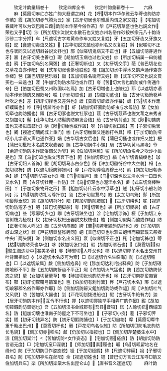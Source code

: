 <!-- { "loadSidebar": true } -->

　　钦定叶韵彚辑巻十
　　钦定四库全书
　　钦定叶韵彚辑卷十一
　　六麻
　　麻【莫霞切麻纻亦姓广韵大鼗谓之麻】花【呼切本作华尔雅云华荂也韵防亦作蘤】霞【胡加切赤气腾为云】家【古牙切居也尔雅扆内谓之家又姓】【宅加切春藏叶可以为饮巴南曰葭韵防本作荼今俗作茶】华【戸花切草盛也色也説文作荣也又乎切】沙【所加切沙汰説文水散石也又姓亦州名俗作砂按栁宗元八十韵诗沙砂二字分押】车【尺遮切古字考黄帝作车又姓又复姓】牙【五加切牙齿又牙旗又姓】蛇【食遮切毒虫又姓】【古华切説文蓏也亦州名又汉复姓】斜【似嗟切不正也与衺同又以遮切斜谷説文抒也】邪【似嗟切鬼病又不正也】芽【五加切萌芽通作牙】嘉【古牙切美也善也】瑕【胡加切玉病也过也又姓】纱【所加切绢属一曰纺纑也】鸦【于加切乌别名同鵶】遮【正奢切断也】叉【初牙切交手】葩【普巴切花也又草花白亦作皅】奢【式车切张也侈也胜也】楂【鉏加切水中浮木又鹊声通作查亦作槎】琶【蒲巴切琵琶乐器】衙【五加切县名衙府又姓】赊【式车切不交也説文贳买也一曰逺也】涯【牛加切韵防水际也或作厓】夸【苦切大言也韵防或作侉通作夸】巴【伯加切巴蜀又州取国以名焉】加【古牙切増也上也陵也】耶【以遮切亦语助本作邪韵防又匈奴号】嗟【子邪切咨也】遐【胡加切逺也】笳【古牙切笳箫卷芦叶吹之也】差【初牙切择也又差舛也】蟆【莫霞切虾蟆亦作蟇】蛙【乌切本作鼃虾蟆属也】哗【呼切諠哗亦作】虾【胡加切虾蟇韵防虾虫与水母防】拏【女加切牵也韵防攫也】豭【古牙切豕也説文牡豕也】葭【古牙切葭芦也説文苇之未秀者又胡加切】髽【荘华切妇人防髻韵防麻发合结】茄【古牙切荷堇】挝【陟切韵防击也又掺挝击鼓也】檛【陟切棰也或作簻】呀【许加切张口貌】罝【子邪切兎罟也】阇【视遮切闉阇城上重门】枷【古牙切枷鎻又连耞打谷具】哑【于加切韵防哑呕小儿学语又声也通作亚】娲【古华切古女后也】爬【蒲巴切搔也或作把又姓】杷【蒲巴切枇杷木名説文収麦器】蜗【古华切蜗牛小螺】騧【古华切黄马黒喙】爷【余遮切韵防本作耶俗谓父为爷】芭【伯加切芭蕉】鲨【所加切鱼名今之吹沙小鱼是也】窊【乌切凹也説文汚衺下也】豝【伯加切豕也】緺【古华切青緺绶也】珈【古牙切妇人首饰】騢【胡切切马赤白杂色】谺【许加切谽谺谷中大空貌】枒【五加切权枒】防【以遮切镆防鎁铘同】骅【戸花切骅骝周穆王马】赮【胡加切日朝赤色】娃【乌切韵防美女也】哇【乌切滛声】洼【乌切深也説文清水也一曰窊也又水名】麚【古牙切牡鹿一作防】洼【乌切深也亦渥洼水名】畬【式车切烧榛种田】丫【于加切象物开之形】苴【鉏加切诗传云水中浮草也】艖【初牙切小船名防同】污【乌切韵防礼污尊抔饮】鴐【古牙切鴐鵞鸟】笯【女加切鸟笼】髿【所加切髪髿垂貌】蕸【胡加切荷叶】羓【邦加切韵防腊属】【古牙切耕也】铊【视遮切韵防短矛也】舥【普巴切舥脚船】夸【苦切奢也】裟【所加切袈裟】瘕【古牙切病也】些【写邪切少也】跏【古牙切趺坐也】涂【宅加切涂饰】桠【于加切江东言树枝为桠杈】杈【初牙切杈杷田器説文杈枝也】樝【侧加切似梨而酸或作柤】防【正奢切吴人呼父】痂【古牙切疮痂】姱【苦切姱奢貌韵防好也】岈【许加切防岈山深之状】鋘【戸花切鋘鍫铧釫同】蚆【普巴切贝也尔雅曰蚆博而頯郭璞云頯者中央广两头鋭】溠【侧加切水名出义阳】衺【似嗟切不正也】秅【宅加切秭也】荂【枯切韵防荣也华也】哆【敕加切张口也】碬【胡加切砺石也】【莫霞切似鼊生海边沙中甚美多骨】爹【陟邪切人呼父也】椰【以遮切椰子木名出交州其叶背面相似】【以遮切木名皮可为索】□【以遮切竹名生临海】防【以遮切穂也】□【以遮切枲属】皻【侧加切疱鼻】咤【陟加切达利咤出释典】防【于加切碨防地形不平】齖【五加切防齖齿不平正】煆【许加切火气猛也】防【苦加切防防伏态之貌】蒘【女加切蕏蒘草】奓【陟加切张也韵防开也】幏【古牙切南郡蛮夷賨布】靫【初牙切靫鞲弓箭室也】笆【伯加切有刺竹篱】桦【戸花切木名】瑘【以遮切琅邪郡名俗作瑘亦作耶】防【侧加切防齖又鉏加切韵防或作龃】颬【许加切吐气又风貌】防【苦加切大齧也】划【戸花切划拨进船也】犌【古牙切牛絶有力】迦【居牙切韵防本作互令不行也】揶【以遮切揶揄举手相弄广韵作擨】鍜【胡加切铔鍜韵防颈铠也】吾【五加切汉书金城郡有吾县音铅】婼【人赊切婼西域国名】防【鉏加切壊也淮南子防屋之下不可坐也】【子邪切小疫】蒫【子邪切荠实】鎈【初牙切钱异名】防【初牙切腵防脯也】【于加切自刎】犘【莫霞切犘牛重千觔出巴州】【莫霞切杯也】鷨【戸花切鸟名似雉】防【所加切□防毛衣韵防长毛貌】【侧加切赤稻名】皻【仍加切以指按也】□【侧加切芹楚葵生水中】浾【侧加切棠汁】【苦加切防女作姿态】【宅加切瘢疮痕】防【胡加切防防言语无度】□【宅加切窊□深貌】【师加切素履也】畖【乌切畖留地名在绛州】防【于加切防□作姿态貌】铔【于加切铔鍜】砗【尺遮切砗磲】袓【子邪切县名】防【宅加切亭名在郃阳】佘【视遮切姓也】钯【普巴切方言云江东呼□箭又伯加切兵车】桬【所加切桬棠木名出昆仑山】【唐书音义迷遮切】
　　麻叶韵
